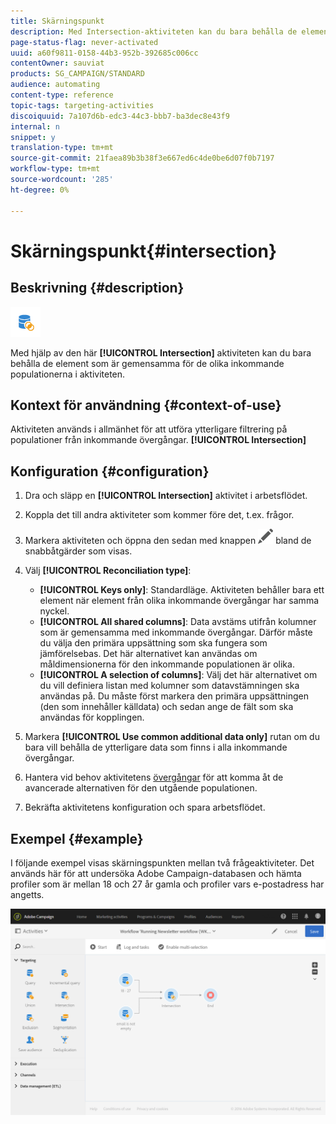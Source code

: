 ```yaml
---
title: Skärningspunkt
description: Med Intersection-aktiviteten kan du bara behålla de element som är gemensamma för de olika inkommande populationerna i aktiviteten.
page-status-flag: never-activated
uuid: a60f9811-0158-44b3-952b-392685c006cc
contentOwner: sauviat
products: SG_CAMPAIGN/STANDARD
audience: automating
content-type: reference
topic-tags: targeting-activities
discoiquuid: 7a107d6b-edc3-44c3-bbb7-ba3dec8e43f9
internal: n
snippet: y
translation-type: tm+mt
source-git-commit: 21faea89b3b38f3e667ed6c4de0be6d07f0b7197
workflow-type: tm+mt
source-wordcount: '285'
ht-degree: 0%

---
```



# Skärningspunkt{#intersection}

## Beskrivning {#description}

![](assets/intersection.png)

Med hjälp av den här **[!UICONTROL Intersection]** aktiviteten kan du bara behålla de element som är gemensamma för de olika inkommande populationerna i aktiviteten.

## Kontext för användning {#context-of-use}

Aktiviteten används i allmänhet för att utföra ytterligare filtrering på populationer från inkommande övergångar. **[!UICONTROL Intersection]**

## Konfiguration {#configuration}

1. Dra och släpp en **[!UICONTROL Intersection]** aktivitet i arbetsflödet.
1. Koppla det till andra aktiviteter som kommer före det, t.ex. frågor.
1. Markera aktiviteten och öppna den sedan med knappen ![](assets/edit_darkgrey-24px.png) bland de snabbåtgärder som visas.
1. Välj **[!UICONTROL Reconciliation type]**:

   * **[!UICONTROL Keys only]**: Standardläge. Aktiviteten behåller bara ett element när element från olika inkommande övergångar har samma nyckel.
   * **[!UICONTROL All shared columns]**: Data avstäms utifrån kolumner som är gemensamma med inkommande övergångar. Därför måste du välja den primära uppsättning som ska fungera som jämförelsebas. Det här alternativet kan användas om måldimensionerna för den inkommande populationen är olika.
   * **[!UICONTROL A selection of columns]**: Välj det här alternativet om du vill definiera listan med kolumner som datavstämningen ska användas på. Du måste först markera den primära uppsättningen (den som innehåller källdata) och sedan ange de fält som ska användas för kopplingen.

1. Markera **[!UICONTROL Use common additional data only]** rutan om du bara vill behålla de ytterligare data som finns i alla inkommande övergångar.
1. Hantera vid behov aktivitetens [övergångar](../../automating/using/activity-properties.md) för att komma åt de avancerade alternativen för den utgående populationen.
1. Bekräfta aktivitetens konfiguration och spara arbetsflödet.

## Exempel {#example}

I följande exempel visas skärningspunkten mellan två frågeaktiviteter. Det används här för att undersöka Adobe Campaign-databasen och hämta profiler som är mellan 18 och 27 år gamla och profiler vars e-postadress har angetts.

![](assets/wkf_intersection_example.png)

